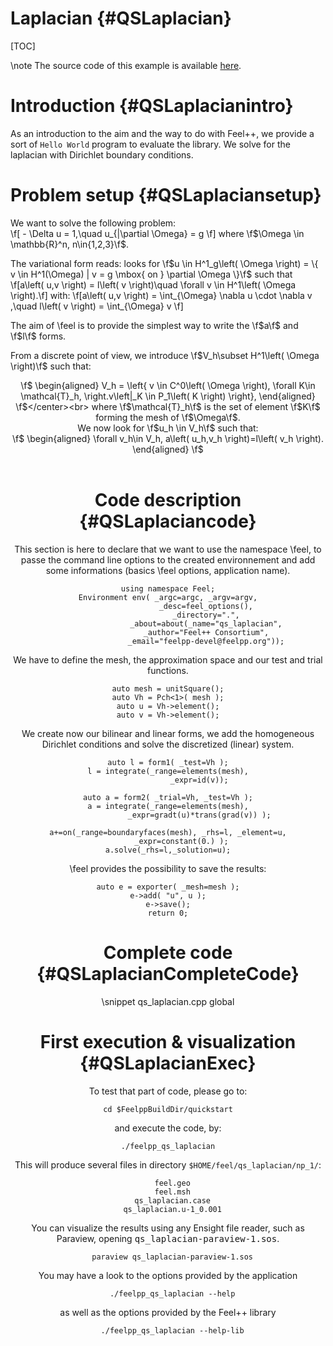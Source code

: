 Laplacian {#QSLaplacian}
=========

[TOC]

\note The source code of this example is available [here](qs_laplacian.cpp).

# Introduction {#QSLaplacianintro}

As an introduction to the aim and the way to do with Feel++, we provide a sort of
`Hello World` program to evaluate the library. We solve for the laplacian
with Dirichlet boundary conditions.

# Problem setup {#QSLaplaciansetup}

We want to solve the following problem:<br>
\f[ - \Delta u = 1,\quad u_{|\partial \Omega} = g \f]
where \f$\Omega \in \mathbb{R}^n, n\in{1,2,3}\f$.<br>

The variational form reads: looks for \f$u \in H^1_g\left( \Omega \right) = \{ v \in H^1(\Omega) | v = g \mbox{ on } \partial \Omega \}\f$
such that
\f[a\left( u,v \right) = l\left( v \right)\quad \forall v \in H^1\left( \Omega \right).\f]
with:
\f[a\left( u,v \right) = \int_{\Omega} \nabla u \cdot \nabla v ,\quad l\left( v \right) = \int_{\Omega} v \f]

The aim of \feel is to provide the simplest way to write the \f$a\f$ and \f$l\f$
forms.

From a discrete point of view, we introduce \f$V_h\subset H^1\left( \Omega \right)\f$ such that:
<br><center>\f$
  \begin{aligned}
V_h = \left\{ v \in C^0\left( \Omega \right), \forall K\in \mathcal{T}_h, \right.v\left|_K \in P_1\left( K \right) \right\},
    \end{aligned}
\f$</center><br>
where \f$\mathcal{T}_h\f$ is the set of element \f$K\f$ forming the mesh of \f$\Omega\f$. <br>
We now look for \f$u_h \in V_h\f$ such that:
<br><center>\f$
  \begin{aligned}
    \forall v_h\in V_h, a\left( u_h,v_h \right)=l\left( v_h \right).
    \end{aligned}
\f$</center><br>

# Code description {#QSLaplaciancode}

This section is here to declare that we want to use the namespace \feel, to
passe the command line options to the created environnement and add some
informations (basics \feel options, application name).
~~~~~~{.cpp}
using namespace Feel;
Environment env( _argc=argc, _argv=argv,
                 _desc=feel_options(),
                 _directory=".",
                 _about=about(_name="qs_laplacian",
                 _author="Feel++ Consortium",
                 _email="feelpp-devel@feelpp.org"));
~~~~~~
We have to define the mesh, the approximation space and our test and trial
functions.
~~~~~~{.cpp}
auto mesh = unitSquare();
auto Vh = Pch<1>( mesh );
auto u = Vh->element();
auto v = Vh->element();
~~~~~~
We create now our bilinear and linear forms, we add the homogeneous Dirichlet
conditions and solve the discretized (linear) system.
~~~~~~{.cpp}
auto l = form1( _test=Vh );
l = integrate(_range=elements(mesh),
              _expr=id(v));

auto a = form2( _trial=Vh, _test=Vh );
a = integrate(_range=elements(mesh),
              _expr=gradt(u)*trans(grad(v)) );

a+=on(_range=boundaryfaces(mesh), _rhs=l, _element=u,
      _expr=constant(0.) );
a.solve(_rhs=l,_solution=u);
~~~~~~
\feel provides the possibility to save the results:
~~~~~~{.cpp}
auto e = exporter( _mesh=mesh );
e->add( "u", u );
e->save();
return 0;
~~~~~~

# Complete code {#QSLaplacianCompleteCode}

\snippet qs_laplacian.cpp global

# First execution & visualization {#QSLaplacianExec}

To test that part of code, please go to:
~~~~~~
cd $FeelppBuildDir/quickstart
~~~~~~

and execute the code, by:
~~~~~~
./feelpp_qs_laplacian
~~~~~~

This will produce several files in directory `$HOME/feel/qs_laplacian/np_1/`:
~~~~~~
  feel.geo
  feel.msh
  qs_laplacian.case
  qs_laplacian.u-1_0.001
~~~~~~  

You can visualize the results using any Ensight file reader, such as Paraview,
opening <tt>qs_laplacian-paraview-1.sos</tt>.
~~~~~~
  paraview qs_laplacian-paraview-1.sos
~~~~~~  

You may have a look to the options provided by the application
~~~~~~  
  ./feelpp_qs_laplacian --help
~~~~~~  


as well as the options provided by the Feel++ library
~~~~~~  
  ./feelpp_qs_laplacian --help-lib
~~~~~~  
